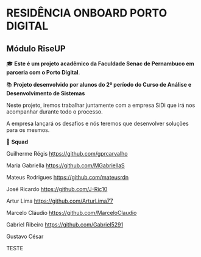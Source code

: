 # RESIDÊNCIA ONBOARD PORTO DIGITAL 

## Módulo RiseUP

:mortar_board: **Este é um projeto acadêmico da Faculdade Senac de Pernambuco em parceria com o Porto Digital**.

:books: **Projeto desenvolvido por alunos do 2º período do Curso de Análise e Desenvolvimento de Sistemas**



Neste projeto, iremos trabalhar juntamente com a empresa SiDi que irá nos acompanhar durante todo o processo.

A empresa lançará os desafios e nós teremos que desenvolver soluções para os mesmos.



:busts_in_silhouette: **Squad**

Guilherme Régis https://github.com/gprcarvalho

Maria Gabriella https://github.com/MGabriellaS

Mateus Rodrigues https://github.com/mateusrdn

José Ricardo https://github.com/J-Ric10

Artur Lima https://github.com/ArturLima77

Marcelo Cláudio https://github.com/MarceloClaudio

Gabriel Ribeiro https://github.com/Gabriel5291

Gustavo César 



TESTE
